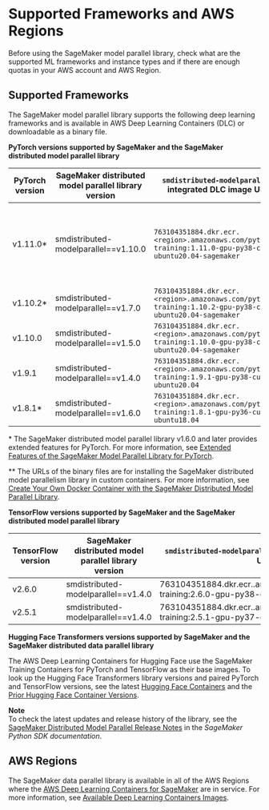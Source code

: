 # Supported Frameworks and AWS Regions<a name="distributed-model-parallel-support"></a>

Before using the SageMaker model parallel library, check what are the supported ML frameworks and instance types and if there are enough quotas in your AWS account and AWS Region\.

## Supported Frameworks<a name="distributed-model-parallel-supported-frameworks"></a>

The SageMaker model parallel library supports the following deep learning frameworks and is available in AWS Deep Learning Containers \(DLC\) or downloadable as a binary file\.


**PyTorch versions supported by SageMaker and the SageMaker distributed model parallel library**  

| PyTorch version | SageMaker distributed model parallel library version | `smdistributed-modelparallel` integrated DLC image URI | URL of the binary file\*\* | 
| --- | --- | --- | --- | 
| v1\.11\.0\* | smdistributed\-modelparallel==v1\.10\.0 |  `763104351884.dkr.ecr.<region>.amazonaws.com/pytorch-training:1.11.0-gpu-py38-cu113-ubuntu20.04-sagemaker`  | https://sagemaker\-distributed\-model\-parallel\.s3\.us\-west\-2\.amazonaws\.com/pytorch\-1\.11\.0/build\-artifacts/2022\-07\-11\-19\-23/smdistributed\_modelparallel\-1\.10\.0\-cp38\-cp38\-linux\_x86\_64\.whl | 
| v1\.10\.2\* |  smdistributed\-modelparallel==v1\.7\.0 |  `763104351884.dkr.ecr.<region>.amazonaws.com/pytorch-training:1.10.2-gpu-py38-cu113-ubuntu20.04-sagemaker`  | \- | 
| v1\.10\.0 |  smdistributed\-modelparallel==v1\.5\.0 |  `763104351884.dkr.ecr.<region>.amazonaws.com/pytorch-training:1.10.0-gpu-py38-cu113-ubuntu20.04-sagemaker`  | \- | 
| v1\.9\.1 |  smdistributed\-modelparallel==v1\.4\.0 |  `763104351884.dkr.ecr.<region>.amazonaws.com/pytorch-training:1.9.1-gpu-py38-cu111-ubuntu20.04`  | \- | 
| v1\.8\.1\* |  smdistributed\-modelparallel==v1\.6\.0 |  `763104351884.dkr.ecr.<region>.amazonaws.com/pytorch-training:1.8.1-gpu-py36-cu111-ubuntu18.04`  | \- | 

\* The SageMaker distributed model parallel library v1\.6\.0 and later provides extended features for PyTorch\. For more information, see [Extended Features of the SageMaker Model Parallel Library for PyTorch](model-parallel-extended-features-pytorch.md)\.

\*\* The URLs of the binary files are for installing the SageMaker distributed model parallelism library in custom containers\. For more information, see [Create Your Own Docker Container with the SageMaker Distributed Model Parallel Library](model-parallel-sm-sdk.md#model-parallel-bring-your-own-container)\.


**TensorFlow versions supported by SageMaker and the SageMaker distributed model parallel library**  

| TensorFlow version | SageMaker distributed model parallel library version | `smdistributed-modelparallel` integrated DLC image URI | 
| --- | --- | --- | 
| v2\.6\.0 | smdistributed\-modelparallel==v1\.4\.0 | 763104351884\.dkr\.ecr\.<region>\.amazonaws\.com/tensorflow\-training:2\.6\.0\-gpu\-py38\-cu112\-ubuntu20\.04 | 
| v2\.5\.1 | smdistributed\-modelparallel==v1\.4\.0  | 763104351884\.dkr\.ecr\.<region>\.amazonaws\.com/tensorflow\-training:2\.5\.1\-gpu\-py37\-cu112\-ubuntu18\.04  | 

**Hugging Face Transformers versions supported by SageMaker and the SageMaker distributed data parallel library**

The AWS Deep Learning Containers for Hugging Face use the SageMaker Training Containers for PyTorch and TensorFlow as their base images\. To look up the Hugging Face Transformers library versions and paired PyTorch and TensorFlow versions, see the latest [Hugging Face Containers](https://github.com/aws/deep-learning-containers/blob/master/available_images.md#huggingface-training-containers) and the [Prior Hugging Face Container Versions](https://github.com/aws/deep-learning-containers/blob/master/available_images.md#prior-hugging-face-container-versions)\.

**Note**  
To check the latest updates and release history of the library, see the [SageMaker Distributed Model Parallel Release Notes](https://sagemaker.readthedocs.io/en/stable/api/training/smd_model_parallel_release_notes/smd_model_parallel_change_log.html) in the *SageMaker Python SDK documentation*\.

## AWS Regions<a name="distributed-model-parallel-availablity-zone"></a>

The SageMaker data parallel library is available in all of the AWS Regions where the [AWS Deep Learning Containers for SageMaker](https://github.com/aws/deep-learning-containers/blob/master/available_images.md#sagemaker-framework-containers-sm-support-only) are in service\. For more information, see [Available Deep Learning Containers Images](https://github.com/aws/deep-learning-containers/blob/master/available_images.md#available-deep-learning-containers-images)\.